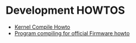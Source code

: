 # Development HOWTOS
- [Kernel Compile Howto](Kernel_Compile_Howto.md)
- [Program compiling for official Firmware howto](Program_compiling_for_official_Firmware_howto.md)
